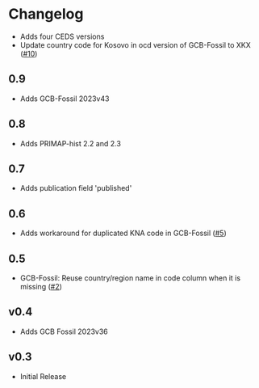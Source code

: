 # Changelog

- Adds four CEDS versions
- Update country code for Kosovo in ocd version of GCB-Fossil to XKX
  ([#10](https://github.com/openclimatedata/openclimatedata/issues/10))

## 0.9

- Adds GCB-Fossil 2023v43

## 0.8

- Adds PRIMAP-hist 2.2 and 2.3

## 0.7

- Adds publication field 'published'

## 0.6

- Adds workaround for duplicated KNA code in GCB-Fossil
  ([#5](https://github.com/openclimatedata/openclimatedata/issues/5))

## 0.5

- GCB-Fossil: Reuse country/region name in code column when it is missing
  ([#2](https://github.com/openclimatedata/openclimatedata/issues/2))

## v0.4

- Adds GCB Fossil 2023v36

## v0.3

- Initial Release
